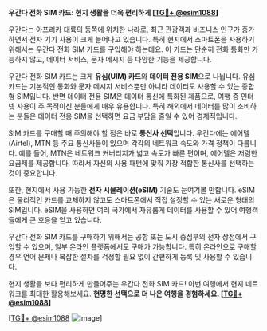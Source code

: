 **우간다 전화 SIM 카드: 현지 생활을 더욱 편리하게 [[TG💪+ @esim1088](https://t.me/s/esim1088)]**

우간다는 아프리카 대륙의 동쪽에 위치한 나라로, 최근 관광객과 비즈니스 인구가 증가하면서 전자 기기 사용이 크게 늘어나고 있습니다. 특히 현지에서 스마트폰을 사용하기 위해서는 우간다 전화 SIM 카드를 구입해야 하는데요. 이 카드는 단순히 전화 통화만 가능하지 않고, 데이터 서비스, 문자 메시지 등 다양한 기능을 제공합니다.

우간다 전화 SIM 카드는 크게 **유심(UIM) 카드**와 **데이터 전용 SIM**으로 나뉩니다. 유심 카드는 기본적인 통화와 문자 메시지 서비스뿐만 아니라 데이터도 사용할 수 있는 종합형 SIM입니다. 반면 데이터 전용 SIM은 데이터 통신에 특화된 제품으로, 여행 중 인터넷 사용이 주 목적이신 분들에게 매우 유용합니다. 특히 해외에서 데이터를 많이 소비하는 분들은 데이터 전용 SIM을 선택하면 요금 부담을 줄일 수 있어 경제적입니다.

SIM 카드를 구매할 때 주의해야 할 점은 바로 **통신사 선택**입니다. 우간다에는 에어텔(Airtel), MTN 등 주요 통신사들이 있으며 각각의 네트워크 속도와 가격 정책이 다릅니다. 예를 들어, MTN은 네트워크 커버리지가 넓고 속도가 빠른 편이며, 에어텔은 저렴한 요금제를 제공합니다. 따라서 자신의 사용 패턴에 맞춰 가장 적합한 통신사를 선택하는 것이 중요합니다.

또한, 현지에서 사용 가능한 **전자 시뮬레이션(eSIM)** 기술도 눈여겨볼 만합니다. eSIM은 물리적인 카드를 교체하지 않고도 스마트폰에서 직접 설정할 수 있는 새로운 형태의 SIM입니다. eSIM을 사용하면 여러 국가에서 자유롭게 데이터를 사용할 수 있어 여행객들에게 큰 호응을 얻고 있습니다.

우간다 전화 SIM 카드를 구매하기 위해서는 공항 또는 도시 중심부의 전자 상점에서 구입할 수 있으며, 일부 온라인 플랫폼에서도 구매가 가능합니다. 특히 온라인으로 구매할 경우 언어 문제나 복잡한 절차를 걱정할 필요 없이 간편하게 등록 및 사용할 수 있습니다.

현지 생활을 보다 편리하게 만들어주는 우간다 전화 SIM 카드! 이번 여행에서 현지 네트워크를 최대한 활용해보세요. **현명한 선택으로 더 나은 여행을 경험하세요. [[TG💪+ @esim1088](https://t.me/s/esim1088)]**

[[TG💪+ @esim1088](https://t.me/s/esim1088) ![Image](https://i.postimg.cc/Y0z9fWf4/image.png)]